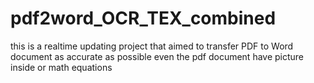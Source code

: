 # pdf2word_OCR_TEX_combined
this is a realtime updating project that aimed to transfer PDF to Word document as accurate as possible even the pdf document have picture inside or math equations
